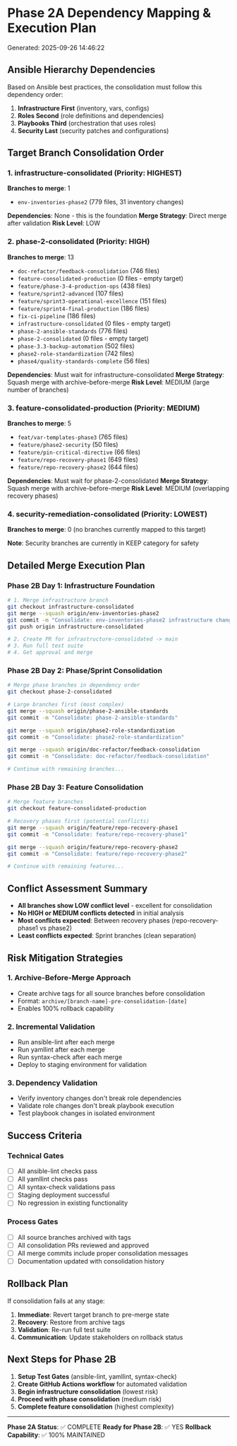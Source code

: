 # Phase 2A Dependency Mapping & Execution Plan

Generated: 2025-09-26 14:46:22

## Ansible Hierarchy Dependencies

Based on Ansible best practices, the consolidation must follow this dependency order:

1. **Infrastructure First** (inventory, vars, configs)
2. **Roles Second** (role definitions and dependencies)
3. **Playbooks Third** (orchestration that uses roles)
4. **Security Last** (security patches and configurations)

## Target Branch Consolidation Order

### 1. infrastructure-consolidated (Priority: HIGHEST)
**Branches to merge**: 1
- `env-inventories-phase2` (779 files, 31 inventory changes)

**Dependencies**: None - this is the foundation
**Merge Strategy**: Direct merge after validation
**Risk Level**: LOW

### 2. phase-2-consolidated (Priority: HIGH)
**Branches to merge**: 13
- `doc-refactor/feedback-consolidation` (746 files)
- `feature-consolidated-production` (0 files - empty target)
- `feature/phase-3-4-production-ops` (438 files)
- `feature/sprint2-advanced` (107 files)
- `feature/sprint3-operational-excellence` (151 files)
- `feature/sprint4-final-production` (186 files)
- `fix-ci-pipeline` (186 files)
- `infrastructure-consolidated` (0 files - empty target)
- `phase-2-ansible-standards` (776 files)
- `phase-2-consolidated` (0 files - empty target)
- `phase-3.3-backup-automation` (502 files)
- `phase2-role-standardization` (742 files)
- `phase4/quality-standards-complete` (56 files)

**Dependencies**: Must wait for infrastructure-consolidated
**Merge Strategy**: Squash merge with archive-before-merge
**Risk Level**: MEDIUM (large number of branches)

### 3. feature-consolidated-production (Priority: MEDIUM)
**Branches to merge**: 5
- `feat/var-templates-phase3` (765 files)
- `feature/phase2-security` (50 files)
- `feature/pin-critical-directive` (66 files)
- `feature/repo-recovery-phase1` (649 files)
- `feature/repo-recovery-phase2` (644 files)

**Dependencies**: Must wait for phase-2-consolidated
**Merge Strategy**: Squash merge with archive-before-merge
**Risk Level**: MEDIUM (overlapping recovery phases)

### 4. security-remediation-consolidated (Priority: LOWEST)
**Branches to merge**: 0 (no branches currently mapped to this target)

**Note**: Security branches are currently in KEEP category for safety

## Detailed Merge Execution Plan

### Phase 2B Day 1: Infrastructure Foundation
```bash
# 1. Merge infrastructure branch
git checkout infrastructure-consolidated
git merge --squash origin/env-inventories-phase2
git commit -m "Consolidate: env-inventories-phase2 infrastructure changes"
git push origin infrastructure-consolidated

# 2. Create PR for infrastructure-consolidated -> main
# 3. Run full test suite
# 4. Get approval and merge
```

### Phase 2B Day 2: Phase/Sprint Consolidation
```bash
# Merge phase branches in dependency order
git checkout phase-2-consolidated

# Large branches first (most complex)
git merge --squash origin/phase-2-ansible-standards
git commit -m "Consolidate: phase-2-ansible-standards"

git merge --squash origin/phase2-role-standardization  
git commit -m "Consolidate: phase2-role-standardization"

git merge --squash origin/doc-refactor/feedback-consolidation
git commit -m "Consolidate: doc-refactor/feedback-consolidation"

# Continue with remaining branches...
```

### Phase 2B Day 3: Feature Consolidation
```bash
# Merge feature branches
git checkout feature-consolidated-production

# Recovery phases first (potential conflicts)
git merge --squash origin/feature/repo-recovery-phase1
git commit -m "Consolidate: feature/repo-recovery-phase1"

git merge --squash origin/feature/repo-recovery-phase2
git commit -m "Consolidate: feature/repo-recovery-phase2"

# Continue with remaining features...
```

## Conflict Assessment Summary

- **All branches show LOW conflict level** - excellent for consolidation
- **No HIGH or MEDIUM conflicts detected** in initial analysis
- **Most conflicts expected**: Between recovery phases (repo-recovery-phase1 vs phase2)
- **Least conflicts expected**: Sprint branches (clean separation)

## Risk Mitigation Strategies

### 1. Archive-Before-Merge Approach
- Create archive tags for all source branches before consolidation
- Format: `archive/[branch-name]-pre-consolidation-[date]`
- Enables 100% rollback capability

### 2. Incremental Validation
- Run ansible-lint after each merge
- Run yamllint after each merge  
- Run syntax-check after each merge
- Deploy to staging environment for validation

### 3. Dependency Validation
- Verify inventory changes don't break role dependencies
- Validate role changes don't break playbook execution
- Test playbook changes in isolated environment

## Success Criteria

### Technical Gates
- [ ] All ansible-lint checks pass
- [ ] All yamllint checks pass
- [ ] All syntax-check validations pass
- [ ] Staging deployment successful
- [ ] No regression in existing functionality

### Process Gates
- [ ] All source branches archived with tags
- [ ] All consolidation PRs reviewed and approved
- [ ] All merge commits include proper consolidation messages
- [ ] Documentation updated with consolidation history

## Rollback Plan

If consolidation fails at any stage:

1. **Immediate**: Revert target branch to pre-merge state
2. **Recovery**: Restore from archive tags
3. **Validation**: Re-run full test suite
4. **Communication**: Update stakeholders on rollback status

## Next Steps for Phase 2B

1. **Setup Test Gates** (ansible-lint, yamllint, syntax-check)
2. **Create GitHub Actions workflow** for automated validation
3. **Begin infrastructure consolidation** (lowest risk)
4. **Proceed with phase consolidation** (medium risk)
5. **Complete feature consolidation** (highest complexity)

---

**Phase 2A Status**: ✅ COMPLETE
**Ready for Phase 2B**: ✅ YES
**Rollback Capability**: ✅ 100% MAINTAINED
